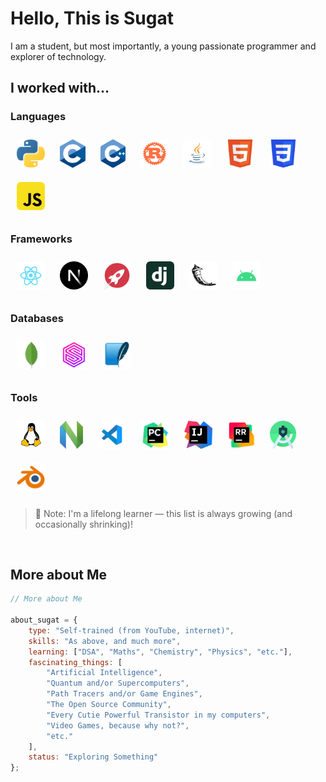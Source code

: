 # Hello, This is <b>Sugat</b>

I am a student, but most importantly, a young passionate programmer and explorer of technology.

## I worked with...

### Languages
<p>
  <img src="./img/python.png" style="height:45px; margin:10px;" alt="Python"/>
  <img src="./img/c.png" style="height:45px; margin:10px;" alt="C"/>
  <img src="./img/cpp.png" style="height:45px; margin:10px;" alt="C++"/>
  <img src="./img/rust.png" style="height:45px; margin:10px;" alt="Rust"/>
  <img src="./img/java.svg" style="height:45px; margin:10px;" alt="Java"/>
  <img src="./img/html5.svg" style="height:45px; margin:10px;" alt="HTML5"/>
  <img src="./img/css3.svg" style="height:45px; margin:10px;" alt="CSS3"/>
  <img src="./img/javascript.svg" style="height:45px; margin:10px;" alt="JavaScript"/>
</p>

### Frameworks
<p>
  <img src="./img/react.svg" style="height:45px; margin:10px;" alt="React"/>
  <img src="./img/nextjs.png" style="height:45px; margin:10px;" alt="Next.js"/>
  <img src="./img/rocketrs.png" style="height:45px; margin:10px;" alt="rocket.rs"/>
  <img src="./img/django.svg" style="height:45px; margin:10px;" alt="Django"/>
  <img src="./img/flask.png" style="height:45px; margin:10px;" alt="Flask"/>
  <img src="./img/android.svg" style="height:45px; margin:10px;" alt="Android"/>
</p>

### Databases
<p>
  <img src="./img/mongodb.png" style="height:45px; margin:10px;" alt="MongoDB"/>
  <img src="./img/surrealdb.png" style="height:45px; margin:10px;" alt="SurrealDB"/>
  <img src="./img/sqlite.png" style="height:45px; margin:10px;" alt="SQLite"/>
</p>

### Tools
<p>
  <img src="./img/linux.png" style="height:45px; margin:10px;" alt="Linux"/>
  <img src="./img/nvim.svg" style="height:45px; margin:10px;" alt="Neovim"/>
  <img src="./img/vscode.svg" style="height:45px; margin:10px;" alt="VS Code"/>
  <img src="./img/pycharm.png" style="height:45px; margin:10px;" alt="PyCharm"/>
  <img src="./img/Intellij-Idea.svg" style="height:45px; margin:10px;" alt="IntelliJ IDEA"/>
  <img src="./img/rustrover.png" style="height:45px; margin:10px;" alt="RustRover"/>
  <img src="./img/as.png" style="height:45px; margin:10px;" alt="Android Studio"/>
  <img src="./img/blender.png" style="height:45px; margin:10px;" alt="Blender"/>
</p>

> 🧠 Note: I'm a lifelong learner — this list is always growing (and occasionally shrinking)!

<br/>

## More about Me
```javascript
// More about Me

about_sugat = {
    type: "Self-trained (from YouTube, internet)",
    skills: "As above, and much more",
    learning: ["DSA", "Maths", "Chemistry", "Physics", "etc."],
    fascinating_things: [
        "Artificial Intelligence",
        "Quantum and/or Supercomputers",
        "Path Tracers and/or Game Engines",
        "The Open Source Community",
        "Every Cutie Powerful Transistor in my computers",
        "Video Games, because why not?",
        "etc."
    ],
    status: "Exploring Something"
};